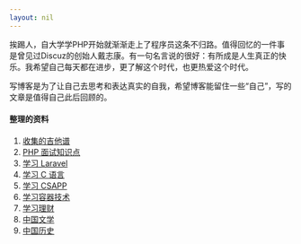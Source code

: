 ```yaml
---
layout: nil
---
```


挨踢人，自大学学PHP开始就渐渐走上了程序员这条不归路。值得回忆的一件事是曾见过Discuz的创始人戴志康。有一句名言说的很好：有所成是人生真正的快乐。我希望自己每天都在进步，更了解这个时代，也更热爱这个时代。

写博客是为了让自己去思考和表达真实的自我，希望博客能留住一些“自己”，写的文章是值得自己此后回顾的。

#### 整理的资料
1. [收集的吉他谱](https://xing393939.github.io/static/guitar-chord)
1. [PHP 面试知识点](https://xing393939.github.io/php-study/)
1. [学习 Laravel](https://xing393939.github.io/laravel-study/)
1. [学习 C 语言](https://xing393939.github.io/c-study/)
1. [学习 CSAPP](https://xing393939.github.io/csapp-study/)
1. [学习容器技术](https://xing393939.github.io/docker-study/)
1. [学习理财](https://xing393939.github.io/finance-study/)
1. [中国文学](https://xing393939.github.io/chinese-literature/)
1. [中国历史](https://xing393939.github.io/chinese-history/)